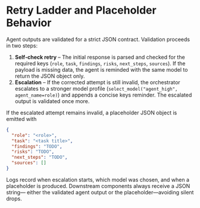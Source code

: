 # Retry Ladder and Placeholder Behavior

Agent outputs are validated for a strict JSON contract. Validation proceeds in
two steps:

1. **Self‑check retry** – The initial response is parsed and checked for the
   required keys (`role`, `task`, `findings`, `risks`, `next_steps`,
   `sources`). If the payload is missing data, the agent is reminded with the
   same model to return the JSON object only.
2. **Escalation** – If the corrected attempt is still invalid, the orchestrator
   escalates to a stronger model profile
   (`select_model("agent_high", agent_name=role)`) and appends a concise keys
   reminder. The escalated output is validated once more.

If the escalated attempt remains invalid, a placeholder JSON object is emitted
with

```json
{
  "role": "<role>",
  "task": "<task title>",
  "findings": "TODO",
  "risks": "TODO",
  "next_steps": "TODO",
  "sources": []
}
```

Logs record when escalation starts, which model was chosen, and when a
placeholder is produced. Downstream components always receive a JSON string—
either the validated agent output or the placeholder—avoiding silent drops.


